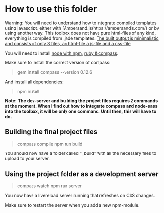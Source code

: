 How to use this folder
======================

Warning: You will need to understand how to integrate compiled templates using javascript, either with [Ampersand.js(https://ampersandjs.com/) or by using another way. This toolbox does not have pure html-files of any kind, everything is compiled from .jade templates. [The built output is minimalistic and consists of only 3 files, an html-file a js-file and a css-file](http://read.humanjavascript.com/ch02-the-big-decision.html).

You will need to install [node with npm](http://nodejs.org/), [ruby & compass](http://compass-style.org/install/).

Make sure to install the correct version of compass:
> gem install compass --version 0.12.6

And install all dependencies:
> npm install

**Note:**
**The dev-server and building the project files requires 2 commands at the moment. When I find out how to integrate compass and node-sass into the toolbox, it will be only one command.**
**Until then, this will have to do.**

Building the final project files
--------------------------------
> compass compile
> npm run build

You should now have a folder called "_build" with all the necessary files to upload to your server.

Using the project folder as a development server
------------------------------------------------
> compass watch
> npm run server

You now have a livereload server running that refreshes on CSS changes.

Make sure to restart the server when you add a new npm-module.